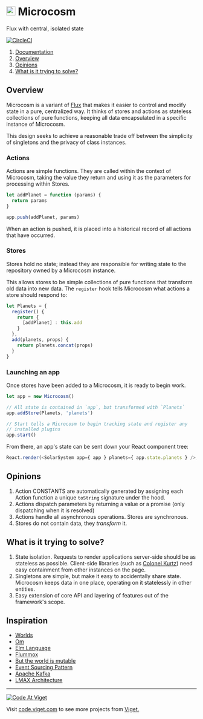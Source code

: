  


<h1><img alt="" src="https://cloud.githubusercontent.com/assets/590904/13533909/95e97a1e-e200-11e5-9032-6f0ca4dbcd6c.png" width="24" /> Microcosm</h1>
  
Flux with central, isolated state

<a href="https://circleci.com/gh/vigetlabs/microcosm"><img alt="CircleCI" src="https://circleci.com/gh/vigetlabs/microcosm.svg?style=svg" />

1. [Documentation](docs)
2. [Overview](#overview)
3. [Opinions](#opinions)
4. [What is it trying to solve?](#what-is-it-trying-to-solve)

## Overview

Microcosm is a variant of [Flux](https://facebook.github.io/flux/)
that makes it easier to control and modify state in a pure,
centralized way. It thinks of stores and actions as stateless
collections of pure functions, keeping all data encapsulated in a
specific instance of Microcosm.

This design seeks to achieve a reasonable trade off between the
simplicity of singletons and the privacy of class instances.

### Actions

Actions are simple functions. They are called within the context of
Microcosm, taking the value they return and using it as the parameters
for processing within Stores.

```javascript
let addPlanet = function (params) {
  return params
}

app.push(addPlanet, params)
```

When an action is pushed, it is placed into a historical record of all
actions that have occurred.

### Stores

Stores hold no state; instead they are responsible for writing state
to the repository owned by a Microcosm instance.

This allows stores to be simple collections of pure functions that
transform old data into new data. The `register` hook tells Microcosm
what actions a store should respond to:

```javascript
let Planets = {
  register() {
    return {
      [addPlanet] : this.add
    }
  },
  add(planets, props) {
    return planets.concat(props)
  }
}
```

### Launching an app

Once stores have been added to a Microcosm, it is ready to begin work.

```javascript
let app = new Microcosm()

// All state is contained in `app`, but transformed with `Planets`
app.addStore(Planets, 'planets')

// Start tells a Microcosm to begin tracking state and register any
// installed plugins
app.start()
```

From there, an app's state can be sent down your React component tree:

``` javascript
React.render(<SolarSystem app={ app } planets={ app.state.planets } />, document.body)
```

## Opinions

1. Action CONSTANTS are automatically generated by assigning
   each Action function a unique `toString` signature under the hood.
3. Actions dispatch parameters by returning a value or a promise (only
   dispatching when it is resolved)
3. Actions handle all asynchronous operations. Stores are
   synchronous.
4. Stores do not contain data, they _transform_ it.

## What is it trying to solve?

1. State isolation. Requests to render applications server-side should
   be as stateless as possible. Client-side libraries (such as
   [Colonel Kurtz](https://github.com/vigetlabs/colonel-kurtz)) need easy
   containment from other instances on the page.
2. Singletons are simple, but make it easy to accidentally share
   state. Microcosm keeps data in one place, operating on it
   statelessly in other entities.
3. Easy extension of core API and layering of features out of the
   framework's scope.

## Inspiration

- [Worlds](http://www.vpri.org/pdf/rn2008001_worlds.pdf)
- [Om](https://github.com/omcljs/om)
- [Elm Language](https://elm-lang.org)
- [Flummox](https://github.com/acdlite/flummox)
- [But the world is mutable](http://www.lispcast.com/the-world-is-mutable)
- [Event Sourcing Pattern](http://martinfowler.com/eaaDev/EventSourcing.html)
- [Apache Kafka](http://kafka.apache.org/)
- [LMAX Architecture](http://martinfowler.com/articles/lmax.html)

***

<a href="http://code.viget.com">
  <img src="http://code.viget.com/github-banner.png" alt="Code At Viget">
</a>

Visit [code.viget.com](http://code.viget.com) to see more projects from [Viget.](https://viget.com)

